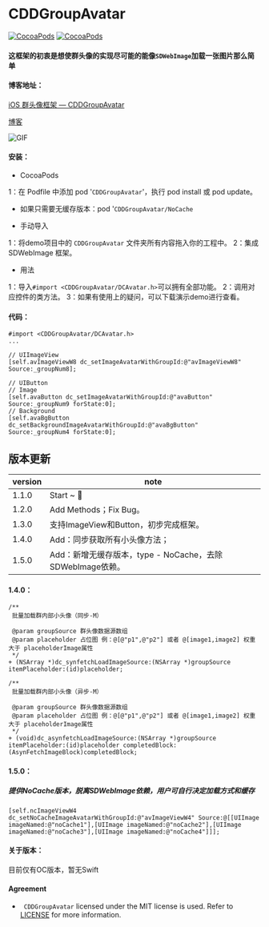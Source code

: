 # CDDGroupAvatar


[![CocoaPods](https://img.shields.io/cocoapods/v/CDDGroupAvatar.svg)](https://cocoapods.org/pods/CDDGroupAvatar)&nbsp;[![CocoaPods](https://img.shields.io/cocoapods/p/CDDGroupAvatar.svg)](https://github.com/indulgeIn/CDDGroupAvatar)&nbsp;

#### 这框架的初衷是想使群头像的实现尽可能的能像`SDWebImage`加载一张图片那么简单


#### 博客地址：

[iOS 群头像框架 — CDDGroupAvatar](https://www.jianshu.com/p/f1acb0c0fb97)

[博客](http://chendiandian.fun/2019/08/06/iOS-%E7%BE%A4%E5%A4%B4%E5%83%8F%E6%A1%86%E6%9E%B6-CDDGroupAvatar/)

![GIF](https://github.com/RocketsChen/CDDGroupAvatar/blob/master/CDDGroupAvatar.gif)

#### 安装：

* CocoaPods

1：在 Podfile 中添加 pod '`CDDGroupAvatar`'，执行 pod install 或 pod update。

   * 如果只需要无缓存版本：pod '`CDDGroupAvatar/NoCache`

* 手动导入

1：将demo项目中的 `CDDGroupAvatar` 文件夹所有内容拖入你的工程中。
2：集成 SDWebImage 框架。

* 用法

1：导入`#import <CDDGroupAvatar/DCAvatar.h>`可以拥有全部功能。
2：调用对应控件的类方法。
3：如果有使用上的疑问，可以下载演示demo进行查看。

#### 代码：

```
#import <CDDGroupAvatar/DCAvatar.h>
...

// UIImageView
[self.avImageViewW8 dc_setImageAvatarWithGroupId:@"avImageViewW8" Source:_groupNum8];

// UIButton
// Image
[self.avaButton dc_setImageAvatarWithGroupId:@"avaButton" Source:_groupNum9 forState:0];
// Background
[self.avaBgButton dc_setBackgroundImageAvatarWithGroupId:@"avaBgButton" Source:_groupNum4 forState:0];
```

## 版本更新
| version | note |
| ------ | ------ | 
| 1.1.0 | Start ~ 🤔| 
| 1.2.0 | Add Methods；Fix Bug。| 
| 1.3.0 | 支持ImageView和Button，初步完成框架。|
| 1.4.0 | Add：同步获取所有小头像方法；|
| 1.5.0 | Add：新增无缓存版本，type - NoCache，去除SDWebImage依赖。|


#### 1.4.0：

```
/**
 批量加载群内部小头像（同步-M）
 
 @param groupSource 群头像数据源数组
 @param placeholder 占位图 例：@[@"p1",@"p2"] 或者 @[image1,image2] 权重大于 placeholderImage属性
 */
+ (NSArray *)dc_synfetchLoadImageSource:(NSArray *)groupSource itemPlaceholder:(id)placeholder;

/**
 批量加载群内部小头像（异步-M）
 
 @param groupSource 群头像数据源数组
 @param placeholder 占位图 例：@[@"p1",@"p2"] 或者 @[image1,image2] 权重大于 placeholderImage属性
 */
+ (void)dc_asynfetchLoadImageSource:(NSArray *)groupSource itemPlaceholder:(id)placeholder completedBlock:(AsynFetchImageBlock)completedBlock;
```


#### 1.5.0：

##### 提供NoCache版本，脱离SDWebImage依赖，用户可自行决定加载方式和缓存

```
[self.ncImageViewW4 dc_setNoCacheImageAvatarWithGroupId:@"avImageViewW4" Source:@[[UIImage imageNamed:@"noCache1"],[UIImage imageNamed:@"noCache2"],[UIImage imageNamed:@"noCache3"],[UIImage imageNamed:@"noCache4"]]];
```


#### 关于版本：
目前仅有OC版本，暂无Swift


#### Agreement

* ` CDDGroupAvatar` licensed under the MIT license is used. Refer to [LICENSE](https://opensource.org/licenses/MIT) for more information.


